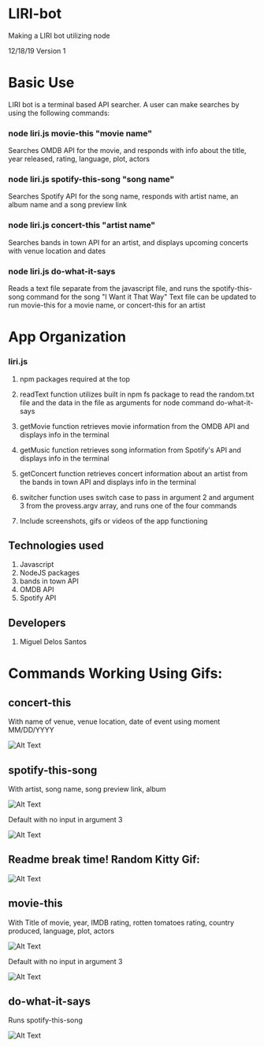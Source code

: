# LIRI-bot
Making a LIRI bot utilizing node

12/18/19
Version 1

# Basic Use
LIRI bot is a terminal based API searcher. A user can make searches by using the following commands:

### node liri.js movie-this "movie name"
Searches OMDB API for the movie, and responds with info about the title, year released, rating, language, plot, actors

### node liri.js spotify-this-song "song name"
Searches Spotify API for the song name, responds with artist name, an album name and a song preview link

### node liri.js concert-this "artist name"
Searches bands in town API for an artist, and displays upcoming concerts with venue location and dates

### node liri.js do-what-it-says
Reads a text file separate from the javascript file, and runs the spotify-this-song command for the song "I Want it That Way"
Text file can be updated to run movie-this for a movie name, or concert-this for an artist

# App Organization
### liri.js
1. npm packages required at the top
2. readText function utilizes built in npm fs package to read the random.txt file and the data in the file as arguments for node command do-what-it-says
3. getMovie function retrieves movie information from the OMDB API and displays info in the terminal
4. getMusic function retrieves song information from Spotify's API and displays info in the terminal
5. getConcert function retrieves concert information about an artist from the bands in town API and displays info in the terminal
6. switcher function uses switch case to pass in argument 2 and argument 3 from the provess.argv array, and runs one of the four commands

4. Include screenshots, gifs or videos of the app functioning

## Technologies used
1. Javascript
2. NodeJS packages
3. bands in town API
4. OMDB API
5. Spotify API

## Developers
1. Miguel Delos Santos


# Commands Working Using Gifs:

## concert-this
With name of venue, venue location, date of event using moment MM/DD/YYYY

![Alt Text](https://gyazo.com/8729ba02b5f6e83408b5a04b054b16b3.gif)

## spotify-this-song
With artist, song name, song preview link, album

![Alt Text](https://gyazo.com/775e902cf902c5c9c5e22a37efbc8ca5.gif)

Default with no input in argument 3

![Alt Text](https://gyazo.com/7a5a9dccbcd6b1521ab818992d66689f.gif)

## Readme break time! Random Kitty Gif:

![Alt Text](https://media.giphy.com/media/vFKqnCdLPNOKc/giphy.gif)

## movie-this
With Title of movie, year, IMDB rating, rotten tomatoes rating, country produced, language, plot, actors

![Alt Text](x)

Default with no input in argument 3

![Alt Text](x)

## do-what-it-says
Runs spotify-this-song

![Alt Text](x)
